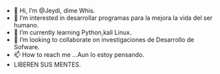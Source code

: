 - 👋 Hi, I’m @Jeydi, dime Whis.
- 👀 I’m interested in desarrollar programas para la mejora la vida del ser humano.
- 🌱 I’m currently learning Python,kali Linux.
- 💞️ I’m looking to collaborate on investigaciones de Desarrollo de Sofware.
- 📫 How to reach me ...Aun lo estoy pensando.
- LIBEREN SUS MENTES.

<!---
Jady12f/Jady12f is a ✨ special ✨ repository because its `README.md` (this file) appears on your GitHub profile.
You can click the Preview link to take a look at your changes.
--->
